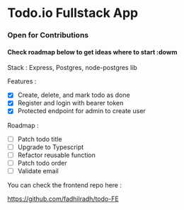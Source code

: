 # Todo.io Fullstack App 

### Open for Contributions
#### Check roadmap below to get ideas where to start :dowm

Stack : Express, Postgres, node-postgres lib

Features : 

- [x] Create, delete, and mark todo as done
- [x] Register and login with bearer token
- [x] Protected endpoint for admin to create user

Roadmap : 

- [ ] Patch todo title
- [ ] Upgrade to Typescript 
- [ ] Refactor reusable function
- [ ] Patch todo order
- [ ] Validate email

You can check the frontend repo here :

https://github.com/fadhilradh/todo-FE

